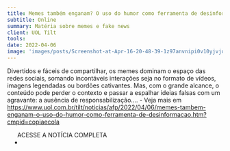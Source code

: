 ```yaml
---
title: Memes também enganam? O uso do humor como ferramenta de desinformação
subtitle: Online
summary: Matéria sobre memes e fake news
client: UOL Tilt
tools: 
date: 2022-04-06
image: 'images/posts/Screenshot-at-Apr-16-20-48-39-1z97anvnipi0v10yjvjq6ijyimrtfhnfhs5ym8ffb6g4.png'
---
```


Divertidos e fáceis de compartilhar, os memes dominam o espaço das redes sociais, somando incontáveis interações seja no formato de vídeos, imagens legendadas ou bordões cativantes. Mas, com o grande alcance, o conteúdo pode perder o contexto e passar a espalhar ideias falsas com um agravante: a ausência de responsabilização.... - Veja mais em https://www.uol.com.br/tilt/noticias/afp/2022/04/06/memes-tambem-enganam-o-uso-do-humor-como-ferramenta-de-desinformacao.htm?cmpid=copiaecola

<div class="post__share"><ul class="share__list list-reset">ACESSE A NOTÍCIA COMPLETA<li class="share__item" style="margin-left: 10px"><a class="share__link share__facebook" style="background: #fa5657" href="https://www.uol.com.br/tilt/noticias/afp/2022/04/06/memes-tambem-enganam-o-uso-do-humor-como-ferramenta-de-desinformacao.htm" title="Link" rel="nofollow"><i class="fa-solid fa-link"></i></a></li></ul></div>
<!-- <div class="gallery-box"><div class="gallery"><img src="/clipping/images/example-1.jpg" loading="lazy" alt="Project"><img src="/clipping/images/example-2.jpg" loading="lazy" alt="Project"></div><em>Gallery / <a href="https://www.freepik.com/" target="_blank">Freepic</a></em></div> -->